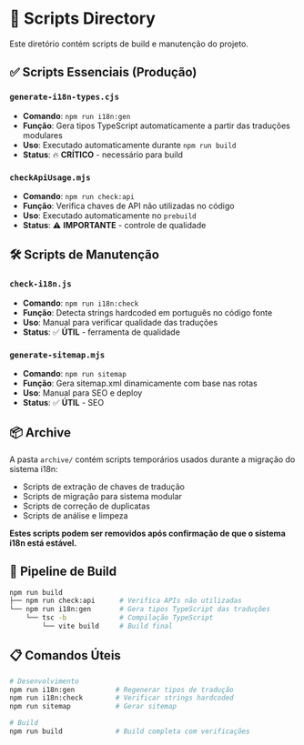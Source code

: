 # 📁 Scripts Directory

Este diretório contém scripts de build e manutenção do projeto.

## ✅ Scripts Essenciais (Produção)

### `generate-i18n-types.cjs`
- **Comando**: `npm run i18n:gen`
- **Função**: Gera tipos TypeScript automaticamente a partir das traduções modulares
- **Uso**: Executado automaticamente durante `npm run build`
- **Status**: 🔥 **CRÍTICO** - necessário para build

### `checkApiUsage.mjs`
- **Comando**: `npm run check:api` 
- **Função**: Verifica chaves de API não utilizadas no código
- **Uso**: Executado automaticamente no `prebuild`
- **Status**: ⚠️ **IMPORTANTE** - controle de qualidade

## 🛠️ Scripts de Manutenção

### `check-i18n.js`
- **Comando**: `npm run i18n:check`
- **Função**: Detecta strings hardcoded em português no código fonte
- **Uso**: Manual para verificar qualidade das traduções
- **Status**: ✅ **ÚTIL** - ferramenta de qualidade

### `generate-sitemap.mjs`
- **Comando**: `npm run sitemap`
- **Função**: Gera sitemap.xml dinamicamente com base nas rotas
- **Uso**: Manual para SEO e deploy
- **Status**: ✅ **ÚTIL** - SEO

## 📦 Archive

A pasta `archive/` contém scripts temporários usados durante a migração do sistema i18n:
- Scripts de extração de chaves de tradução
- Scripts de migração para sistema modular
- Scripts de correção de duplicatas
- Scripts de análise e limpeza

**Estes scripts podem ser removidos após confirmação de que o sistema i18n está estável.**

## 🔄 Pipeline de Build

```bash
npm run build
├── npm run check:api      # Verifica APIs não utilizadas
└── npm run i18n:gen       # Gera tipos TypeScript das traduções
    └── tsc -b             # Compilação TypeScript
        └── vite build     # Build final
```

## 📋 Comandos Úteis

```bash
# Desenvolvimento
npm run i18n:gen          # Regenerar tipos de tradução
npm run i18n:check        # Verificar strings hardcoded
npm run sitemap           # Gerar sitemap

# Build
npm run build             # Build completa com verificações
```